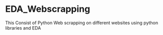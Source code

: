 # EDA_Webscrapping
This Consist of Python Web scrapping on different websites using python libraries and EDA
